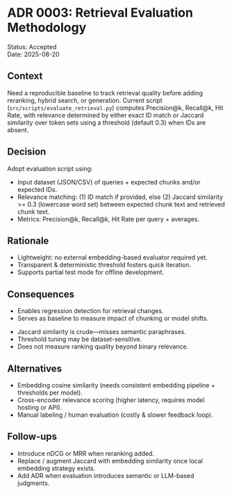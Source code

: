# ADR 0003: Retrieval Evaluation Methodology

Status: Accepted  
Date: 2025-08-20

## Context
Need a reproducible baseline to track retrieval quality before adding reranking, hybrid search, or generation. Current script (`src/scripts/evaluate_retrieval.py`) computes Precision@k, Recall@k, Hit Rate, with relevance determined by either exact ID match or Jaccard similarity over token sets using a threshold (default 0.3) when IDs are absent.

## Decision
Adopt evaluation script using: 
- Input dataset (JSON/CSV) of queries + expected chunks and/or expected IDs.
- Relevance matching: (1) ID match if provided, else (2) Jaccard similarity >= 0.3 (lowercase word set) between expected chunk text and retrieved chunk text.
- Metrics: Precision@k, Recall@k, Hit Rate per query + averages.

## Rationale
- Lightweight: no external embedding-based evaluator required yet.
- Transparent & deterministic threshold fosters quick iteration.
- Supports partial test mode for offline development.

## Consequences
+ Enables regression detection for retrieval changes.
+ Serves as baseline to measure impact of chunking or model shifts.
- Jaccard similarity is crude—misses semantic paraphrases.
- Threshold tuning may be dataset-sensitive.
- Does not measure ranking quality beyond binary relevance.

## Alternatives
- Embedding cosine similarity (needs consistent embedding pipeline + thresholds per model).
- Cross-encoder relevance scoring (higher latency, requires model hosting or API).
- Manual labeling / human evaluation (costly & slower feedback loop).

## Follow-ups
- Introduce nDCG or MRR when reranking added.
- Replace / augment Jaccard with embedding similarity once local embedding strategy exists.
- Add ADR when evaluation introduces semantic or LLM-based judgments.